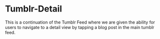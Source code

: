 # Tumblr-Detail
This is a continuation of the Tumblr Feed where we are given the ability for users to navigate to a detail view by tapping a blog post in the main tumblr feed.
